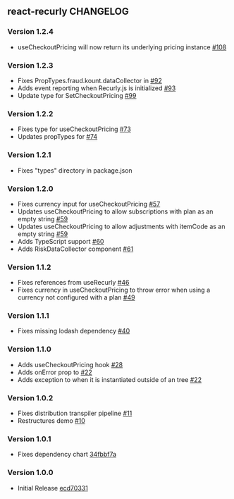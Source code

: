 ## react-recurly CHANGELOG

### Version 1.2.4

- useCheckoutPricing will now return its underlying pricing instance [#108][108]

### Version 1.2.3

- Fixes PropTypes.fraud.kount.dataCollector in <Provider /> [#92][92]
- Adds event reporting when Recurly.js is initialized [#93][93]
- Update type for SetCheckoutPricing [#99][99]

### Version 1.2.2

- Fixes type for useCheckoutPricing [#73][73]
- Updates propTypes for <RecurlyProvider /> [#74][74]

### Version 1.2.1

- Fixes "types" directory in package.json

### Version 1.2.0

- Fixes currency input for useCheckoutPricing [#57][57]
- Updates useCheckoutPricing to allow subscriptions with plan as an empty string [#59][59]
- Updates useCheckoutPricing to allow adjustments with itemCode as an empty string [#59][59]
- Adds TypeScript support [#60][60]
- Adds RiskDataCollector component [#61][61]

### Version 1.1.2

- Fixes references from useRecurly [#46][46]
- Fixes currency in useCheckoutPricing to throw error when using a currency not configured with a plan [#49][49]

### Version 1.1.1

- Fixes missing lodash dependency [#40][40]

### Version 1.1.0

- Adds useCheckoutPricing hook [#28][28]
- Adds onError prop to <ThreeDSecureAction /> [#22][22]
- Adds exception to <Element /> when it is instantiated outside of an <Elements /> tree [#22][22]

### Version 1.0.2

- Fixes distribution transpiler pipeline [#11][11]
- Restructures demo [#10][10]

### Version 1.0.1

- Fixes dependency chart [34fbbf7a][34fbbf7a]

### Version 1.0.0

- Initial Release [ecd70331][ecd70331]

[108]: https://github.com/recurly/react-recurly/commit/27116f0d7c72a34d009aaf82db23f75572318d5a
[99]: https://github.com/recurly/react-recurly/pull/99/commits/052a8f5d40cb469b94229bb9ae2135c5998e9caf
[93]: https://github.com/recurly/react-recurly/pull/93/commits/0b6c128f7e4b0d4afcd7d8519d4ff89658b0a060
[92]: https://github.com/recurly/react-recurly/pull/92/commits/f3059af42f1a97179a3219daf8d7edbe33b11972
[74]: https://github.com/recurly/react-recurly/pull/74/commits/05c4d739d5b577084fcc8ec43e4e5989ef37c5a2
[73]: https://github.com/recurly/react-recurly/pull/73/commits/05c4d739d5b577084fcc8ec43e4e5989ef37c5a2
[61]: https://github.com/recurly/react-recurly/pull/61/commits/05c4d739d5b577084fcc8ec43e4e5989ef37c5a2
[60]: https://github.com/recurly/react-recurly/pull/60/commits/5425f5f2f90e40a1e6585e74cd0e0b57e72a6057
[59]: https://github.com/recurly/react-recurly/pull/59/commits/09b8a23a3f4e7e8608bee4f7fb4583a3a5d7e42f
[57]: https://github.com/recurly/react-recurly/pull/57/commits/26e33efc7bf926205eab6f7bcaad69a4036b3cc8
[49]: https://github.com/recurly/react-recurly/commit/6ae4129b8ccc3d9df68e759cb67098667537ad03
[46]: https://github.com/recurly/react-recurly/commit/3bf0d5349a325993b4ae2b7dfde8ab0fbe2a1085
[40]: https://github.com/recurly/react-recurly/commit/0bba8f01d7e6a7ec0877ecbbc30e3a4627bbc501
[28]: https://github.com/recurly/react-recurly/commit/7c467341d2571d2d26f59621af30cd8c598e726b
[22]: https://github.com/recurly/react-recurly/commit/afb8a4ef665bf5ed6ab3ef8945e299619f769504
[11]: https://github.com/recurly/react-recurly/commit/46f892b18323166d14572347b2194096300f6c62
[10]: https://github.com/recurly/react-recurly/commit/00258f746ad57ea77078f7ceb037608787e2e8ef
[34fbbf7a]: https://github.com/recurly/react-recurly/commit/34fbbf7ac7bac95b480680d2d89d95cc11eddfdf
[ecd70331]: https://github.com/recurly/react-recurly/commit/ecd7033104e4889fea867b4a41c59a96b3b6b519
